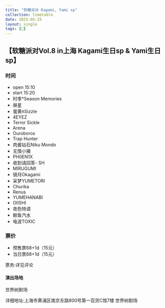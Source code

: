 ```yaml
---
title: "软糖派对 Kagami, Yami sp"
collection: timetable
date: 2025-05-25
layout: single
tags: [🎂]
---
```



## 【软糖派对Vol.8 in上海 Kagami生日sp & Yami生日sp】
### 时间
- open 15:10
- start 15:20
- 时季*Season Memories
- 昼星
- 蛋黄πSizzle
- 4EYEZ
- Terror Sickle
- Arena
- Ouroboros
- Trap Hunter
- 肉酱钻石Niku Mondo
- 无情小猪
- PH0EN1X
- 收到请回答- SH
- MIRUGUMI
- 镜月Okagami
- 采梦YUMETORI
- Churika
- Renus
- YUMEHANABI
- OIISHI
- 夜色特调
- 鲸鱼汽水
- 电波TOXIC
  
### 票价
- 预售票68+1d（15元） 
- 当日票88+1d（15元） 

票务:详见评论
#### 演出场地

世界树剧场

详细地址:上海市黄浦区南京东路800号第一百货C馆7楼 世界树剧场

